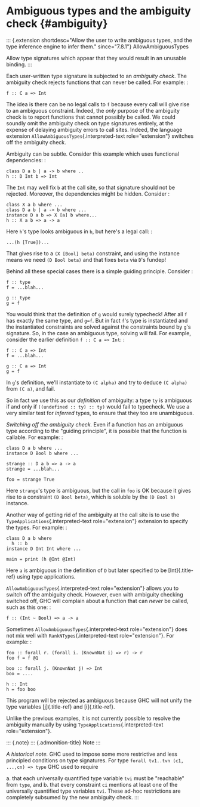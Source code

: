 Ambiguous types and the ambiguity check {#ambiguity}
=======================================

::: {.extension shortdesc="Allow the user to write ambiguous types, and
the type inference engine to infer them." since="7.8.1"}
AllowAmbiguousTypes

Allow type signatures which appear that they would result in an unusable
binding.
:::

Each user-written type signature is subjected to an *ambiguity check*.
The ambiguity check rejects functions that can never be called. For
example: :

    f :: C a => Int

The idea is there can be no legal calls to `f` because every call will
give rise to an ambiguous constraint. Indeed, the *only* purpose of the
ambiguity check is to report functions that cannot possibly be called.
We could soundly omit the ambiguity check on type signatures entirely,
at the expense of delaying ambiguity errors to call sites. Indeed, the
language extension `AllowAmbiguousTypes`{.interpreted-text
role="extension"} switches off the ambiguity check.

Ambiguity can be subtle. Consider this example which uses functional
dependencies: :

    class D a b | a -> b where ..
    h :: D Int b => Int

The `Int` may well fix `b` at the call site, so that signature should
not be rejected. Moreover, the dependencies might be hidden. Consider :

    class X a b where ...
    class D a b | a -> b where ...
    instance D a b => X [a] b where...
    h :: X a b => a -> a

Here `h`\'s type looks ambiguous in `b`, but here\'s a legal call: :

    ...(h [True])...

That gives rise to a `(X [Bool] beta)` constraint, and using the
instance means we need `(D Bool beta)` and that fixes `beta` via `D`\'s
fundep!

Behind all these special cases there is a simple guiding principle.
Consider :

    f :: type
    f = ...blah...

    g :: type
    g = f

You would think that the definition of `g` would surely typecheck! After
all `f` has exactly the same type, and `g=f`. But in fact `f`\'s type is
instantiated and the instantiated constraints are solved against the
constraints bound by `g`\'s signature. So, in the case an ambiguous
type, solving will fail. For example, consider the earlier definition
`f :: C a => Int`: :

    f :: C a => Int
    f = ...blah...

    g :: C a => Int
    g = f

In `g`\'s definition, we\'ll instantiate to `(C alpha)` and try to
deduce `(C alpha)` from `(C a)`, and fail.

So in fact we use this as our *definition* of ambiguity: a type `ty` is
ambiguous if and only if `((undefined :: ty) :: ty)` would fail to
typecheck. We use a very similar test for *inferred* types, to ensure
that they too are unambiguous.

*Switching off the ambiguity check.* Even if a function has an ambiguous
type according to the \"guiding principle\", it is possible that the
function is callable. For example: :

    class D a b where ...
    instance D Bool b where ...

    strange :: D a b => a -> a
    strange = ...blah...

    foo = strange True

Here `strange`\'s type is ambiguous, but the call in `foo` is OK because
it gives rise to a constraint `(D Bool beta)`, which is soluble by the
`(D Bool b)` instance.

Another way of getting rid of the ambiguity at the call site is to use
the `TypeApplications`{.interpreted-text role="extension"} extension to
specify the types. For example: :

    class D a b where
      h :: b
    instance D Int Int where ...

    main = print (h @Int @Int)

Here `a` is ambiguous in the definition of `D` but later specified to be
[Int]{.title-ref} using type applications.

`AllowAmbiguousTypes`{.interpreted-text role="extension"} allows you to
switch off the ambiguity check. However, even with ambiguity checking
switched off, GHC will complain about a function that can *never* be
called, such as this one: :

    f :: (Int ~ Bool) => a -> a

Sometimes `AllowAmbiguousTypes`{.interpreted-text role="extension"} does
not mix well with `RankNTypes`{.interpreted-text role="extension"}. For
example: :

    foo :: forall r. (forall i. (KnownNat i) => r) -> r
    foo f = f @1

    boo :: forall j. (KnownNat j) => Int
    boo = ....

    h :: Int
    h = foo boo

This program will be rejected as ambiguous because GHC will not unify
the type variables [j]{.title-ref} and [i]{.title-ref}.

Unlike the previous examples, it is not currently possible to resolve
the ambiguity manually by using `TypeApplications`{.interpreted-text
role="extension"}.

::: {.note}
::: {.admonition-title}
Note
:::

*A historical note.* GHC used to impose some more restrictive and less
principled conditions on type signatures. For type
`forall tv1..tvn (c1, ...,cn) => type` GHC used to require

a.  that each universally quantified type variable `tvi` must be
    \"reachable\" from `type`, and
b.  that every constraint `ci` mentions at least one of the universally
    quantified type variables `tvi`. These ad-hoc restrictions are
    completely subsumed by the new ambiguity check.
:::
